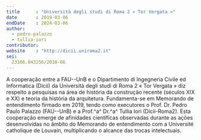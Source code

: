 ```yaml
---
title      : "Università degli studi di Roma 2 « Tor Vergata »"
date       : 2019-03-06
endDate    : 2024-03-06
author:
  - pedro-palazzo
  - tullia-iori
contributor:
website    : "http://dicii.uniroma2.it"
sei:
  23106.043256/2018-66
---
```


A cooperação entre a FAU--UnB e o Dipartimento di Ingegneria Civile ed
Informatica (Dicii) da Università degli studi di Roma 2 « Tor Vergata »
diz respeito a pesquisas na área de história da construção recente
(séculos XIX e XX) e teoria da história da arquitetura. Fundamenta-se em
Memorando de entendimento firmado em 2019, tendo como executores o Prof.
Dr. Pedro Paulo Palazzo (FAU--UnB) e a Prof.^a^ Dr.^a^ Tullia Iori
(Dicii-Roma2). Esta cooperação emerge de afinidades científicas
observadas durante as ações desenvolvidas no âmbito do Memorando de
entendimento com a Université catholique de Louvain, multiplicando o
alcance das trocas intelectuais.
